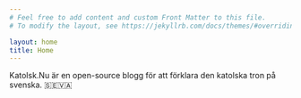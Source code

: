 ```yaml
---
# Feel free to add content and custom Front Matter to this file.
# To modify the layout, see https://jekyllrb.com/docs/themes/#overriding-theme-defaults

layout: home
title: Home
---
```



Katolsk.Nu är en open-source blogg för att förklara den katolska tron på svenska. 🇸🇪🇻🇦


